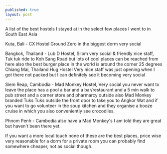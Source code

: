 ```yaml
---
published: true
layout: post
---
```


A list of the best hostels I stayed at in the select few places I went to in South East Asia

Kuta, Bali - CX Hostel Ground Zero in the biggest dorm very social

Bangkok, Thailand - Lub D Hostel, Silom very social & friendly nice staff, Tuk tuk ride to Koh Sang Road but lots of cool places can be reached from here also the best burger place in the world is around the corner 25 degrees
Chiang Mai, Thailand Hug Hostel Very nice staff was just opening when I got there not packed but I can definitely see it becoming very social

Siem Reap, Cambodia - Mad Monkey Hostel, Very social you never want to leave the place has a pool a bar and a bar/restaurant and a 5 min walk to pub street and a corner store and pharmarcy outside also Mad Monkey branded Tuks Tuks outside the front door to take you to Angkor Wat and if you want to go volunteer in the soup kitchen and they organise a booze cruise in which you also conveniently see crocodiles.

Phnom Penh - Cambodia also have a Mad Monkey's I am told they are great but haven't been there yet.

If you want a more local touch none of these are the best places, price wise very reasonable for a dorm for a private room you can probably find somewhere cheaper, not as social though.
